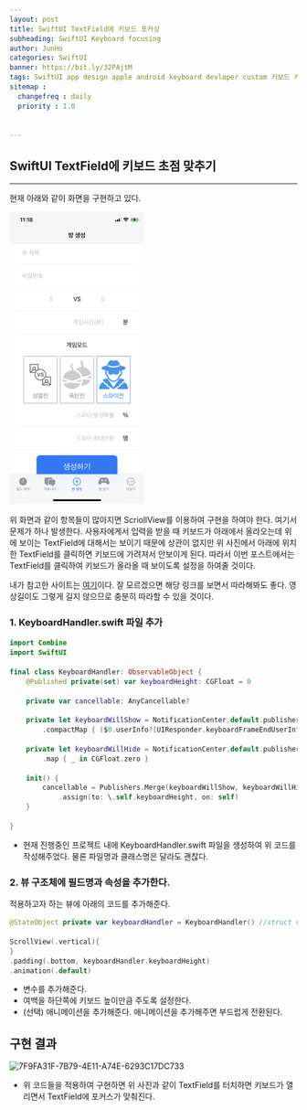 ```yaml
---
layout: post
title: SwiftUI TextField에 키보드 포커싱
subheading: SwiftUI Keyboard focusing
author: JunHo
categories: SwiftUI
banner: https://bit.ly/32PAjtM
tags: SwiftUI app design apple android keyboard devloper custom 키보드 커스텀 초점 포커스
sitemap :
  changefreq : daily
  priority : 1.0


---
```




## SwiftUI TextField에 키보드 초점 맞추기

---

현재 아래와 같이 화면을 구현하고 있다. 

<img src="/assets/images/EE48BD4A-934E-405E-9BA8-A020C78BE50C.png" alt="EE48BD4A-934E-405E-9BA8-A020C78BE50C" style="zoom:50%;" />

위 화면과 같이 항목들이 많아지면 ScriollView를 이용하여 구현을 하여야 한다. 여기서 문제가 하나 발생한다. 사용자에게서 입력을 받을 때 키보드가 아래에서 올라오는데 위에 보이는 TextField에 대해서는 보이기 때문에 상관이 없지만 위 사진에서 아래에 위치한 TextField를 클릭하면 키보드에 가려져서 안보이게 된다. 따라서 이번 포스트에서는 TextField를 클릭하여 키보드가 올라올 때 보이도록 설정을 하여줄 것이다.

내가 참고한 사이트는 [여기](https://www.youtube.com/watch?v=D8Eo0c_ciMk)이다. 잘 모르겠으면 해당 링크를 보면서 따라해봐도 좋다. 영상길이도 그렇게 길지 않으므로 충분히 따라할 수 있을 것이다.





### 1. KeyboardHandler.swift 파일 추가

```swift
import Combine
import SwiftUI

final class KeyboardHandler: ObservableObject {
    @Published private(set) var keyboardHeight: CGFloat = 0
    
    private var cancellable: AnyCancellable?
    
    private let keyboardWillShow = NotificationCenter.default.publisher(for: UIResponder.keyboardWillShowNotification)
        .compactMap { ($0.userInfo?[UIResponder.keyboardFrameEndUserInfoKey] as? CGRect)?.height }
    
    private let keyboardWillHide = NotificationCenter.default.publisher(for: UIResponder.keyboardWillHideNotification)
        .map { _ in CGFloat.zero }
    
    init() {
        cancellable = Publishers.Merge(keyboardWillShow, keyboardWillHide).subscribe(on: DispatchQueue.main)
            .assign(to: \.self.keyboardHeight, on: self)
    }
        
}
```

- 현재 진행중인 프로젝트 내에 KeyboardHandler.swift 파일을 생성하여 위 코드를 작성해주었다. 물론 파일명과 클래스명은 달라도 괜찮다.



### 2. 뷰 구조체에 필드명과 속성을 추가한다.

적용하고자 하는 뷰에 아래의 코드를 추가해준다.

```swift
@StateObject private var keyboardHandler = KeyboardHandler() //struct view 내 변수로 선언

ScrollView(.vertical){
}
.padding(.bottom, keyboardHandler.keyboardHeight)
.animation(.default)
```

- 변수를 추가해준다.
- 여백을 하단쪽에 키보드 높이만큼 주도록 설정한다.
- (선택) 애니메이션을 추가해준다. 애니메이션을 추가해주면 부드럽게 전환된다.



## 구현 결과

![7F9FA31F-7B79-4E11-A74E-6293C17DC733](/assets/images/7F9FA31F-7B79-4E11-A74E-6293C17DC733.gif)

- 위 코드들을 적용하여 구현하면 위 사진과 같이 TextField를 터치하면 키보드가 열리면서 TextField에 포커스가 맞춰진다.

